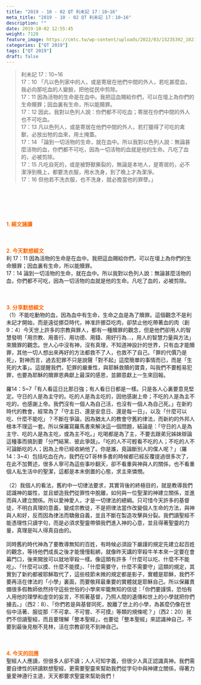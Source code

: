 ```yaml
---
title: "2019 - 10 - 02 QT 利未記 17：10~16"
meta_title: "2019 - 10 - 02 QT 利未記 17：10~16"
description: ""
date: 2019-10-02 12:55:45
weight: 7128
feature_image: https://cmtc.tw/wp-content/uploads/2022/03/15235392_10211799862337740_180693556567566654_o-1.webp
categories: ["QT 2019"]
tags: ["QT 2019"]
draft: false
---
```


<blockquote>利未記 17：10~16<br />
17：10 「凡以色列家中的人，或是寄居在他們中間的外人，若吃甚麼血，我必向那吃血的人變臉，把他從民中剪除。<br />
17：11 因為活物的生命是在血中。我把這血賜給你們，可以在壇上為你們的生命贖罪；因血裏有生命，所以能贖罪。<br />
17：12 因此，我對以色列人說：你們都不可吃血；寄居在你們中間的外人也不可吃血。<br />
17：13 凡以色列人，或是寄居在他們中間的外人，若打獵得了可吃的禽獸，必放出牠的血來，用土掩蓋。<br />
17：14 「論到一切活物的生命，就在血中。所以我對以色列人說：無論甚麼活物的血，你們都不可吃，因為一切活物的血就是他的生命。凡吃了血的，必被剪除。<br />
17：15 凡吃自死的，或是被野獸撕裂的，無論是本地人，是寄居的，必不潔淨到晚上，都要洗衣服，用水洗身，到了晚上才為潔淨。<br />
17：16 但他若不洗衣服，也不洗身，就必擔當他的罪孽。」</blockquote><br />
&nbsp;<br />
<br />
&nbsp;<br />
<br />
<span style="color: #ff6600;"><strong>1. </strong><strong>經文誦讀</strong></span><br />
<br />
<span style="color: #ff6600;"><strong> </strong></span><br />
<br />
<span style="color: #ff6600;"><strong>2. 今天默想</strong><strong>經文<br />
</strong></span>利 17：11 因為活物的生命是在血中。我把這血賜給你們，可以在壇上為你們的生命贖罪；因血裏有生命，所以能贖罪。<br />
17：14 論到一切活物的生命，就在血中。所以我對以色列人說：無論甚麼活物的血，你們都不可吃，因為一切活物的血就是他的生命。凡吃了血的，必被剪除。<br />
<br />
&nbsp;<br />
<br />
<span style="color: #ff6600;"><strong>3. 分享默想經文<br />
</strong></span>（1）不能吃動物的血，因為血中有生命，生命之血是為了贖罪。這個觀念不是利未記才開始，而是遠從挪亞時代，神准許挪亞吃肉，卻禁止他吃帶著血的肉（創9：4）今天世上許多的宗教與罪人，都有一種贖罪的觀念，但是他們卻用人的智慧發明「用宗教、用善行、用功德、用錢、用好行為…，用人的智慧力量與方法」來贖罪的觀念。世人心中沒有神，沒有真理，不知道神設計的世界，只有血才能贖罪，其他一切人想出來再好的方法都救不了人，也救不了自己。「罪的代價乃是死」，對神而言，過去犯罪不只是說聲「對不起」這麼簡單的事情而已，而是「生死的大事」。這提醒我們，犯罪的嚴重性，與耶穌救贖的寶貴，叫我們不要輕易犯罪，也要為耶穌的贖罪恩典獻上最深的感恩，並願意獻上一生來回報。<br />
<br />
羅14：5~7「有人看這日比那日強；有人看日日都是一樣。只是各人心裏要意見堅定。守日的人是為主守的。吃的人是為主吃的，因他感謝上帝；不吃的人是為主不吃的，也感謝上帝。我們沒有一個人為自己活，也沒有一個人為自己死。」在新約時代的教會，經常為了「守主日、還是安息日、還是每一日」，以及「什麼可以吃、什麼不能吃」？不斷在爭論，因為猶太人的教會守舊約律法，而新約的外邦人根本不理這一套。所以保羅寫羅馬書來解決這一個問題，結論是：「守日的人是為主守、吃的人是為主吃，或為主不吃。」吃喝都是為了主，不要去跟弟兄姊妹辯論這種事而搞到要「分門結黨、彼此爭競」。「吃的人不可輕看不吃的人；不吃的人不可論斷吃的人；因為上帝已經收納他了。你是誰，竟論斷別人的僕人呢？」（羅14：3~4）包括吃血在內，我們在QT哥林多書的時候都已經反覆提過很多次了，在此不加贅述，很多人寧可為這些事吵翻天，卻不看重與神與人的關係，也不看重個人私生活中的聖潔，這都是本末倒置的心態，求主來憐憫。<br />
<br />
（2）我個人的看法，舊約中一切律法要求，其實背後的終極目的，就是教導我們認識神的屬性，並且塑造我們從罪性中脫離，如何與一位聖潔的神建立關係，並進而與人建立關係。所以愛神愛人，才是一切律法的總綱。只可惜今天許多的基督徒，不明白真理的意義，變成宗教徒，不是把律法當作改變個人生命的方法，與神與人和好，反而因為律法而驕傲自義，並且不斷在製造攻擊與分裂。我們讀聖經不能憑理性只讀字句，而是必須求聖靈帶領我們進入神的心意，並且得著聖靈的力量，真理是叫人得真自由的。<br />
<br />
同時舊約時代神為了要教導無知的百姓，有時候必須設下嚴謹的規定先建立起百姓的觀念，等待他們成長之後才能慢慢鬆綁，就像昨天講的宰殺牛羊本來一定要在會幕門口，後來開放可以就地宰殺一樣。像這類有許多「什麼可以吃、什麼不不能吃」、「什麼可以摸、什麼不能摸」、「什麼需要守，什麼不需要守」這類的規定，其實到了新約都被耶穌取代了，這些枝節末微的規定都是影子，實體是耶穌，我們不要再活在律法的「小學」裏面，而要敬拜最重要的實體就是耶穌自己。所以保羅責備很多假教師依然持守這些世俗的小學來牢籠無知的信徒：「你們要謹慎，恐怕有人用他的理學和虛空的妄言，不照著基督，乃照人間的遺傳和世上的小學就把你們擄去。」（西2：8）、「你們若是與基督同死，脫離了世上的小學，為甚麼仍像在世俗中活著、服從那『不可拿、不可嘗、不可摸』等類的規條呢？」（西2：20）我們不但讀聖經，而且要理解「整本聖經」，也要從「整本聖經」來認識神自己，不要到最後見樹不見林，活在宗教卻見不到神自己。<br />
<br />
&nbsp;<br />
<br />
<span style="color: #ff6600;"><strong>4. 今天的回應<br />
</strong></span>聖經人人應讀，但很多人卻不讀；人人可知字義，但很少人真正認識真神。我們需要自律性的研讀默想聖經，更需要聖靈來幫助我們從字句中與神建立關係，得著力量愛神遵行主道，天天都要求聖靈來幫助我們！
        